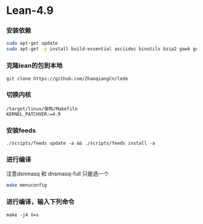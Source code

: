 # Lean-4.9

### 安装依赖

```bash
sudo apt-get update
sudo apt-get -y install build-essential asciidoc binutils bzip2 gawk gettext git libncurses5-dev libz-dev patch unzip zlib1g-dev lib32gcc1 libc6-dev-i386 subversion flex uglifyjs git-core gcc-multilib p7zip p7zip-full msmtp libssl-dev texinfo libglib2.0-dev xmlto qemu-utils upx autoconf automake libtool autopoint
```

### 克隆lean的包到本地

```text
git clone https://github.com/ZhaoqiangCn/lede
```

### 切换内核 

```text
/target/linux/架构/Makefile 
KERNEL_PATCHVER:=4.9
```

### 安装feeds

```text
./scripts/feeds update -a && ./scripts/feeds install -a
```

### 进行编译

注意dsnmasq 和 dnsmasq-full 只能选一个

```bash
make menuconfig
```

### 进行编译，输入下列命令

```text
make -j4 V=s
```



